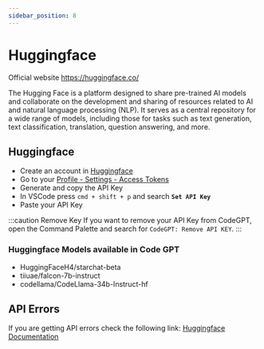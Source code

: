 ```yaml
---
sidebar_position: 8
---
```


# Huggingface

Official website https://huggingface.co/

The Hugging Face is a platform designed to share pre-trained AI models and collaborate on the development and sharing of resources related to AI and natural language processing (NLP). It serves as a central repository for a wide range of models, including those for tasks such as text generation, text classification, translation, question answering, and more.

## Huggingface
- Create an account in [Huggingface](https://huggingface.co/)
- Go to your [Profile - Settings - Access Tokens](https://huggingface.co/settings/tokens)
- Generate and copy the API Key
- In VSCode press ```cmd + shift + p``` and search **`Set API Key`**
- Paste your API Key

:::caution Remove Key
If you want to remove your API Key from CodeGPT, open the Command Palette and search for `CodeGPT: Remove API KEY`.
:::

### Huggingface Models available in Code GPT
- HuggingFaceH4/starchat-beta
- tiiuae/falcon-7b-instruct
- codellama/CodeLlama-34b-Instruct-hf

## API Errors
If you are getting API errors check the following link: [Huggingface Documentation](https://huggingface.co/docs/inference-endpoints/index)